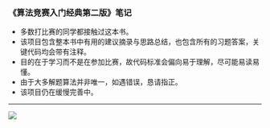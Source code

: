 ### 《算法竞赛入门经典第二版》笔记
- 多数打比赛的同学都接触过这本书。
- 该项目包含整本书中有用的建议摘录与思路总结，也包含所有的习题答案，关键代码均会带有注释。
- 目的在于学习而不是在参加比赛，故代码标准会偏向易于理解，尽可能易读易懂。
- 由于大多解题算法并非唯一，如遇错误，恳请指正。
- 该项目仍在缓慢完善中。

------

![](https://pic.imgdb.cn/item/605482c5524f85ce292cab54.jpg)
